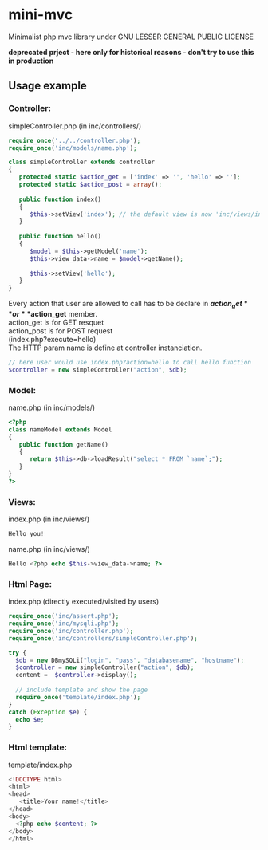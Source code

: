 # mini-mvc
Minimalist php mvc library under GNU LESSER GENERAL PUBLIC LICENSE

**deprecated prject - here only for historical reasons - don't try to use this in production**

## Usage example

### Controller:
simpleController.php (in inc/controllers/)
```php
require_once('../../controller.php');
require_once('inc/models/name.php');

class simpleController extends controller
{
   protected static $action_get = ['index' => '', 'hello' => ''];
   protected static $action_post = array();
   
   public function index()
   {               
      $this->setView('index'); // the default view is now 'inc/views/index.php'
   }   
   
   public function hello()
   {
      $model = $this->getModel('name');
      $this->view_data->name = $model->getName();
      
      $this->setView('hello');  
   }
}
```

Every action that user are allowed to call has to be declare in **$action_get** or **$action_get** member.<br/>
action_get is for GET resquet <br/>
action_post is for POST request<br/>
(index.php?execute=hello)<br/>
The HTTP param name is define at controller instanciation.
```php
// here user would use index.php?action=hello to call hello function
$controller = new simpleController("action", $db); 
```
### Model:
name.php (in inc/models/)
```php
<?php
class nameModel extends Model
{
   public function getName()
   {
      return $this->db->loadResult("select * FROM `name`;");
   }
}
?>
```

### Views:
index.php (in inc/views/)
```php
Hello you!
```
name.php (in inc/views/)
```php
Hello <?php echo $this->view_data->name; ?>
```

### Html Page:
index.php (directly executed/visited by users)
```php
require_once('inc/assert.php');
require_once('inc/mysqli.php');
require_once('inc/controller.php');
require_once('inc/controllers/simpleController.php');

try {
  $db = new DBmySQLi("login", "pass", "databasename", "hostname");
  $controller = new simpleController("action", $db);
  content =  $controller->display();
   
  // include template and show the page
  require_once('template/index.php');
}
catch (Exception $e) {
  echo $e;
}
```

### Html template:
template/index.php
```php
<!DOCTYPE html>
<html>
<head>
   <title>Your name!</title>
</head>
<body>
  <?php echo $content; ?>
</body>
</html>
```
